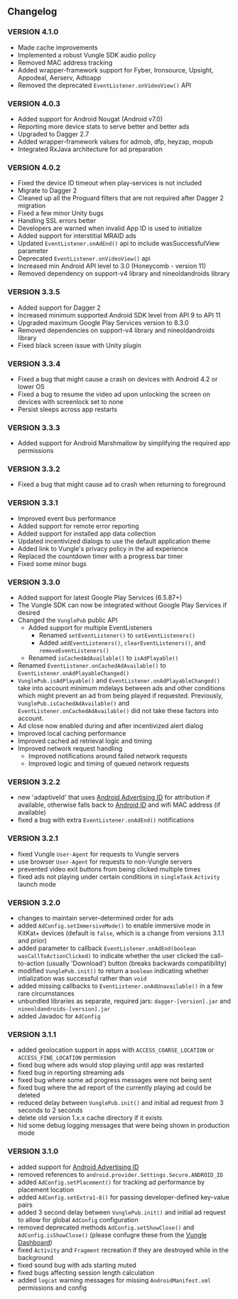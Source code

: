 ## Changelog

### VERSION 4.1.0
* Made cache improvements
* Implemented a robust Vungle SDK audio policy
* Removed MAC address tracking
* Added wrapper-framework support for Fyber, Ironsource, Upsight, Appodeal, Aerserv, Adtoapp
* Removed the deprecated `EventListener.onVideoView()` API

### VERSION 4.0.3
* Added support for Android Nougat (Android v7.0)
* Reporting more device stats to serve better and better ads
* Upgraded to Dagger 2.7
* Added wrapper-framework values for admob, dfp, heyzap, mopub
* Integrated RxJava architecture for ad preparation

### VERSION 4.0.2
* Fixed the device ID timeout when play-services is not included
* Migrate to Dagger 2
* Cleaned up all the Proguard filters that are not required after Dagger 2 migration
* Fixed a few minor Unity bugs
* Handling SSL errors better
* Developers are warned when invalid App ID is used to initialize
* Added support for interstitial MRAID ads
* Updated `EventListener.onAdEnd()` api to include wasSuccessfulView parameter
* Deprecated `EventListener.onVideoView()` api
* Increased min Android API level to 3.0 (Honeycomb - version 11)
* Removed dependency on support-v4 library and nineoldandroids library

### VERSION 3.3.5
* Added support for Dagger 2
* Increased minimum supported Android SDK level from API 9 to API 11
* Upgraded maximum Google Play Services version to 8.3.0
* Removed dependencies on support-v4 library and nineoldandroids library
* Fixed black screen issue with Unity plugin

### VERSION 3.3.4
* Fixed a bug that might cause a crash on devices with Android 4.2 or lower OS
* Fixed a bug to resume the video ad upon unlocking the screen on devices with screenlock set to none
* Persist sleeps across app restarts

### VERSION 3.3.3
* Added support for Android Marshmallow by simplifying the required app permissions

### VERSION 3.3.2
* Fixed a bug that might cause ad to crash when returning to foreground

### VERSION 3.3.1

* Improved event bus performance
* Added support for remote error reporting
* Added support for installed app data collection
* Updated incentivized dialogs to use the default application theme
* Added link to Vungle's privacy policy in the ad experience
* Replaced the countdown timer with a progress bar timer
* Fixed some minor bugs

### VERSION 3.3.0

* Added support for latest Google Play Services (6.5.87+)
* The Vungle SDK can now be integrated without Google Play Services if desired
* Changed the `VunglePub` public API
  * Added support for multiple EventListeners
    * Renamed `setEventListener()` to `setEventListeners()`
    * Added `addEventListeners()`, `clearEventListeners()`, and `removeEventListeners()`
  * Renamed `isCachedAdAvailable()` to `isAdPlayable()`
* Renamed `EventListener.onCachedAdAvailable()` to `EventListener.onAdPlayableChanged()`
* `VunglePub.isAdPlayable()` and `EventListener.onAdPlayableChanged()` take into account minimum mdelays between ads and other conditions which might prevent an ad from being played if requested.  Previously, `VunglePub.isCachedAdAvailable()` and `EventListener.onCachedAdAvailable()` did not take these factors into account.
* Ad close now enabled during and after incentivized alert dialog
* Improved local caching performance
* Improved cached ad retrieval logic and timing
* Improved network request handling
  * Improved notifications around failed network requests
  * Improved logic and timing of queued network requests

### VERSION 3.2.2

* new 'adaptiveId' that uses [Android Advertising ID](https://developer.android.com/google/play-services/id.html) for attribution if available, otherwise falls back to [Android ID](http://developer.android.com/reference/android/provider/Settings.Secure.html#ANDROID_ID) and wifi MAC address (if available)
* fixed a bug with extra `EventListener.onAdEnd()` notifications

### VERSION 3.2.1

* fixed Vungle `User-Agent` for requests to Vungle servers
* use browser `User-Agent` for requests to non-Vungle servers
* prevented video exit buttons from being clicked multiple times
* fixed ads not playing under certain conditions in `singleTask` `Activity` launch mode

### VERSION 3.2.0 

* changes to maintain server-determined order for ads
* added `AdConfig.setImmersiveMode()` to enable immersive mode in KitKat+ devices (default is `false`, which is a change from versions 3.1.1 and prior)
* added parameter to callback `EventListener.onAdEnd(boolean wasCallToActionClicked)` to indicate whether the user clicked the call-to-action (usually 'Download') button (breaks backwards compatibility)
* modified `VunglePub.init()` to return a `boolean` indicating whether intialization was successful rather than `void`
* added missing callbacks to `EventListener.onAdUnavailable()` in a few rare circumstances
* unbundled libraries as separate, required jars: `dagger-[version].jar` and `nineoldandroids-[version].jar`
* added Javadoc for `AdConfig`

### VERSION 3.1.1

* added geolocation support in apps with `ACCESS_COARSE_LOCATION` or `ACCESS_FINE_LOCATION` permission
* fixed bug where ads would stop playing until app was restarted
* fixed bug in reporting streaming ads
* fixed bug where some ad progress messages were not being sent
* fixed bug where the ad report of the currently playing ad could be deleted
* reduced delay between `VunglePub.init()` and initial ad request from 3 seconds to 2 seconds
* delete old version 1.x.x cache directory if it exists
* hid some debug logging messages that were being shown in production mode 

### VERSION 3.1.0 

* added support for [Android Advertising ID](https://developer.android.com/google/play-services/id.html)
* removed references to `android.provider.Settings.Secure.ANDROID_ID`
* added `AdConfig.setPlacement()` for tracking ad performance by placement location
* added `AdConfig.setExtra1-8()` for passing developer-defined key-value pairs
* added 3 second delay between `VunglePub.init()` and initial ad request to allow for global `AdConfig` configuration
* removed deprecated methods `AdConfig.setShowClose()` and `AdConfig.isShowClose()` (please confugre these from the [Vungle Dashboard](https://v.vungle.com))
* fixed `Activity` and `Fragment` recreation if they are destroyed while in the background
* fixed sound bug with ads starting muted
* fixed bugs affecting session length calculation 
* added `logcat` warning messages for missing `AndroidManifest.xml` permissions and config
